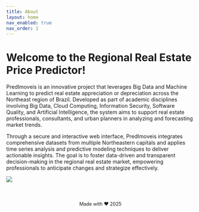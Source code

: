 ```yaml
---
title: About
layout: home
nav_enabled: true
nav_order: 1
---
```


<h1><strong> Welcome to the Regional Real Estate Price Predictor! </strong></h1>

PredImoveis is an innovative project that leverages Big Data and Machine Learning to predict real estate appreciation or depreciation across the Northeast region of Brazil. Developed as part of academic disciplines involving Big Data, Cloud Computing, Information Security, Software Quality, and Artificial Intelligence, the system aims to support real estate professionals, consultants, and urban planners in analyzing and forecasting market trends.

Through a secure and interactive web interface, PredImoveis integrates comprehensive datasets from multiple Northeastern capitals and applies time series analysis and predictive modeling techniques to deliver actionable insights. The goal is to foster data-driven and transparent decision-making in the regional real estate market, empowering professionals to anticipate changes and strategize effectively.

<image src="../docs/images/index.png">

<footer style="text-align: center; font-size: 0.9em; margin-top: 4em;">
    Made with ❤️  2025
</footer>
